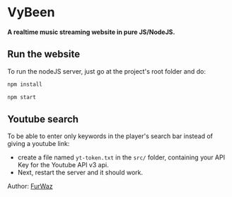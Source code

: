 # VyBeen
**A realtime music streaming website in pure JS/NodeJS.**

## Run the website
To run the nodeJS server, just go at the project's root folder and do:
```bash
npm install
```
```bash
npm start
```

## Youtube search
To be able to enter only keywords in the player's search bar instead of giving a youtube link:
- create a file named `yt-token.txt` in the `src/` folder, containing your API Key for the Youtube API v3 api.
- Next, restart the server and it should work.

Author: [FurWaz](https://furwaz.github.io/)